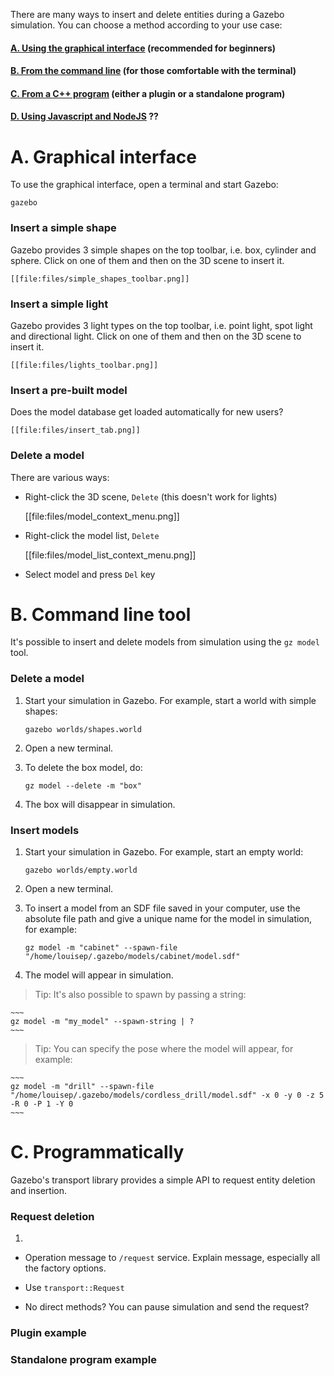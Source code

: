 There are many ways to insert and delete entities during a Gazebo simulation.
You can choose a method according to your use case:

#### [A. Using the graphical interface](http://gazebosim.org/tutorials?tut=inserting_deleting&branch=insert_delete#A.Graphicalinterface) (recommended for beginners)

#### [B. From the command line](http://gazebosim.org/tutorials?tut=inserting_deleting&branch=insert_delete#B.Commandlinetool) (for those comfortable with the terminal)

#### [C. From a C++ program](http://gazebosim.org/tutorials?tut=inserting_deleting&branch=insert_delete#C.Programmatically) (either a plugin or a standalone program)

#### [D. Using Javascript and NodeJS]() ??

# A. Graphical interface

To use the graphical interface, open a terminal and start Gazebo:

~~~
gazebo
~~~

### Insert a simple shape

Gazebo provides 3 simple shapes on the top toolbar, i.e. box, cylinder and
sphere. Click on one of them and then on the 3D scene to insert it.

    [[file:files/simple_shapes_toolbar.png]]

### Insert a simple light

Gazebo provides 3 light types on the top toolbar, i.e. point light, spot light
and directional light. Click on one of them and then on the 3D scene to insert
it.

    [[file:files/lights_toolbar.png]]

### Insert a pre-built model

Does the model database get loaded automatically for new users?

    [[file:files/insert_tab.png]]

### Delete a model

There are various ways:

* Right-click the 3D scene, `Delete` (this doesn't work for lights)

    [[file:files/model_context_menu.png]]

* Right-click the model list, `Delete`

    [[file:files/model_list_context_menu.png]]

* Select model and press `Del` key

# B. Command line tool

It's possible to insert and delete models from simulation using the `gz model`
tool.

### Delete a model

1. Start your simulation in Gazebo. For example, start a world with simple shapes:

    ~~~
    gazebo worlds/shapes.world
    ~~~

1. Open a new terminal.

1. To delete the box model, do:

    ~~~
    gz model --delete -m "box"
    ~~~

1. The box will disappear in simulation.

### Insert models

1. Start your simulation in Gazebo. For example, start an empty world:

    ~~~
    gazebo worlds/empty.world
    ~~~

1. Open a new terminal.

1. To insert a model from an SDF file saved in your computer, use the absolute
file path and give a unique name for the model in simulation, for example:

    ~~~
    gz model -m "cabinet" --spawn-file "/home/louisep/.gazebo/models/cabinet/model.sdf"
    ~~~

1. The model will appear in simulation.

> Tip: It's also possible to spawn by passing a string:

    ~~~
    gz model -m "my_model" --spawn-string | ?
    ~~~

> Tip: You can specify the pose where the model will appear, for example:

    ~~~
    gz model -m "drill" --spawn-file "/home/louisep/.gazebo/models/cordless_drill/model.sdf" -x 0 -y 0 -z 5 -R 0 -P 1 -Y 0
    ~~~

# C. Programmatically

Gazebo's transport library provides a simple API to request entity deletion and
insertion.

### Request deletion

1.


* Operation message to `/request` service. Explain message, especially all the factory options.

* Use `transport::Request`

* No direct methods? You can pause simulation and send the request?

### Plugin example




### Standalone program example






